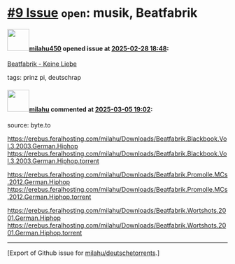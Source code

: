 # [\#9 Issue](https://github.com/milahu/deutschetorrents/issues/9) `open`: musik, Beatfabrik

#### <img src="https://avatars.githubusercontent.com/u/195635798?u=eef9f47ef034c33b2c4d7136a0be384aee38f81f&v=4" width="50">[milahu450](https://github.com/milahu450) opened issue at [2025-02-28 18:48](https://github.com/milahu/deutschetorrents/issues/9):

[Beatfabrik - Keine Liebe](https://m.youtube.com/watch?v=PPO8aDNmg_A)

tags: prinz pi, deutschrap

#### <img src="https://avatars.githubusercontent.com/u/12958815?v=4" width="50">[milahu](https://github.com/milahu) commented at [2025-03-05 19:02](https://github.com/milahu/deutschetorrents/issues/9#issuecomment-2701820921):

source: byte.to

<https://erebus.feralhosting.com/milahu/Downloads/Beatfabrik.Blackbook.Vol.3.2003.German.Hiphop>  
<https://erebus.feralhosting.com/milahu/Downloads/Beatfabrik.Blackbook.Vol.3.2003.German.Hiphop.torrent>

<https://erebus.feralhosting.com/milahu/Downloads/Beatfabrik.Promolle.MCs.2012.German.Hiphop>  
<https://erebus.feralhosting.com/milahu/Downloads/Beatfabrik.Promolle.MCs.2012.German.Hiphop.torrent>

<https://erebus.feralhosting.com/milahu/Downloads/Beatfabrik.Wortshots.2001.German.Hiphop>  
<https://erebus.feralhosting.com/milahu/Downloads/Beatfabrik.Wortshots.2001.German.Hiphop.torrent>

------------------------------------------------------------------------

\[Export of Github issue for
[milahu/deutschetorrents](https://github.com/milahu/deutschetorrents).\]
